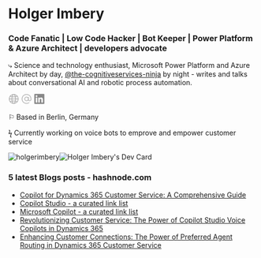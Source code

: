 # Holger Imbery
### Code Fanatic | Low Code Hacker | Bot Keeper | Power Platform & Azure Architect | developers advocate

⤷ Science and technology enthusiast, Microsoft Power Platform and Azure Architect by day, [@the-cognitiveservices-ninja](https://github.com/the-cognitiveservices-ninja) by night - writes and talks about conversational AI and robotic process automation. 

 <a aligh="left" href="https://the.cognitiveservices.ninja" target="_blank" rel="noreferrer noopener"><img src="https://raw.githubusercontent.com/0xShapeShifter/dev-story/master/public/images/socials/globe.svg" alt="Website" width="22" height="22" /></a> <a aligh="left" href="mailto:the@cognitiveservices,ninja" target="_blank" rel="noreferrer noopener"><img src="https://raw.githubusercontent.com/0xShapeShifter/dev-story/master/public/images/socials/at.svg" alt="Email" width="22" height="22" /></a> <a aligh="left" href="https://www.linkedin.com/in/holgerimbery" target="_blank" rel="noreferrer noopener"><img src="https://raw.githubusercontent.com/0xShapeShifter/dev-story/master/public/images/socials/linkedin.svg" alt="LinkedIn" width="22" height="22" /></a>  

⚐ Based in Berlin, Germany

ϟ Currently working on voice bots to emprove and empower customer service

 

<a href="https://app.daily.dev/thecognitiveservicesninja"><img src="https://api.daily.dev/devcards/7d6788ea96d04422bdcc4f633263bc26.png?r=f2m" align=right width="400" alt="Holger Imbery's Dev Card"/></a>

<p align="left"> <img src="https://komarev.com/ghpvc/?username=holgerimbery&label=Profile%20views&color=0e75b6&style=flat" alt="holgerimbery" /> </p>

### 5 latest Blogs posts - hashnode.com
<!-- HASHNODE:START -->
- [Copilot for Dynamics 365 Customer Service: A Comprehensive Guide](https://aiassistant.studio/copilot-for-dynamics-365-customer-service-a-comprehensive-guide)
- [Copilot Studio - a curated link list](https://the.cognitiveservices.ninja/copilot-studio-a-curated-link-list)
- [Microsoft Copilot - a curated link list](https://aiassistant.studio/microsoft-copilot-a-curated-link-list)
- [Revolutionizing Customer Service: The Power of Copilot Studio Voice Copilots in Dynamics 365](https://the.cognitiveservices.ninja/revolutionizing-customer-service-the-power-of-copilot-studio-voice-copilots-in-dynamics-365)
- [Enhancing Customer Connections: The Power of Preferred Agent Routing in Dynamics 365 Customer Service](https://the.cognitiveservices.ninja/enhancing-customer-connections-the-power-of-preferred-agent-routing-in-dynamics-365-customer-service)
<!-- HASHNODE:END -->



